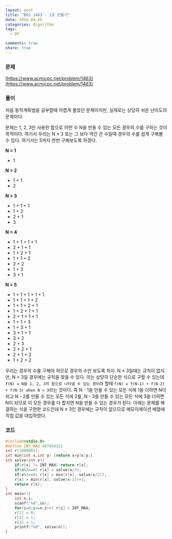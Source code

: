 ```yaml
---
layout: post
title: "BOJ 1463 - 1로 만들기"
date: 2016-04-25
categories: Algorithm
tags:
  - DP

comments: true
share: true
---
```


### 문제
[https://www.acmicpc.net/problem/1463](https://www.acmicpc.net/problem/1463)

### 풀이
처음 동적계획법을 공부할때 어렵게 풀었던 문제이지만, 실제로는 상당히 쉬운 난이도의 문제이다.

문제는 1, 2, 3만 사용한 합으로 어떤 수 N을 만들 수 있는 모든 경우의 수를 구하는 것이 목적이다.
여기서 우리는 N ≤ 3 또는 그 보다 약간 큰 수일때 경우의 수를 쉽게 구해볼 수 있다. 여기서는 5까지 한번 구해보도록 하겠다.

**N = 1**
- 1

**N = 2**
- 1 + 1
- 2

**N = 3**
- 1 + 1 + 1
- 1 + 2
- 2 + 1
- 3

**N = 4**
- 1 + 1 + 1 + 1
- 2 + 1 + 1
- 1 + 2 + 1
- 1 + 1 + 2
- 2 + 2
- 1 + 3
- 3 + 1

**N = 5**
- 1 + 1 + 1 + 1 + 1
- 1 + 1 + 1 + 2
- 1 + 1 + 2 + 1
- 1 + 2 + 1 + 1
- 2 + 1 + 1 + 1
- 1 + 1 + 3
- 1 + 3 + 1
- 3 + 1 + 1
- 3 + 2
- 2 + 3
- 2 + 2 + 1
- 2 + 1 + 2
- 1 + 2 + 2

우리는 경우의 수를 구해야 하므로 경우의 수만 보도록 하자. N ≤ 3일때는 규칙이 없지만, N > 3일 경우에는 규칙을 찾을 수 있다.
이는 상당히 단순한 식으로 구할 수 있는데 `f(N) = N을 1, 2, 3의 합으로 나타낼 수 있는 경우`라 할때 `f(N) = f(N-1) + f(N-2) + f(N-3) when N > 3`라는 것이다.
즉 N - 1을 만들 수 있는 모든 식에 1을 더하면 N이 되고 N - 2를 만들 수 있는 모든 식에 2를, N - 3을 만들 수 있는 모든 식에 3을 더하면 N이 되므로
이 모든 경우를 다 합치면 N을 만들 수 있는 경우가 된다. 아래는 문제를 해결하는 식을 구현한 코드인데 N ≤ 3인 경우에는 규칙이 없으므로 메모이제이션 배열에 직접 값을 대입하였다.


### 코드
```cpp
#include<stdio.h>
#define INT_MAX 987654321
int r[1000001];
int min(int x,int y) {return x<y?x:y;}
int solve(int x){
 	if(r[x] != INT_MAX) return r[x];
 	if(x%3==0) r[x] = solve(x/3);
 	if(x%2==0) r[x] = min(r[x], solve(x/2));
	r[x] = min(r[x], solve(x-1))+1;
	return r[x];
}
int main(){
	int n,i;
    scanf("%d",&n);
	for(i=0;i<=n;i++) r[i] = INT_MAX;
	r[1] = 0;
	r[2] = 1;
	r[3] = 1;
	printf("%d", solve(n));
}
```
